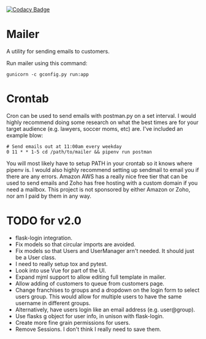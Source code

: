 [![Codacy Badge](https://api.codacy.com/project/badge/Grade/0591b76f51d54a39b725ea2d296adc9b)](https://www.codacy.com/app/JorDunn/mailer?utm_source=github.com&amp;utm_medium=referral&amp;utm_content=JorDunn/mailer&amp;utm_campaign=Badge_Grade)

# Mailer
A utility for sending emails to customers.

Run mailer using this command:

    gunicorn -c gconfig.py run:app

# Crontab
Cron can be used to send emails with postman.py on a set interval. I would highly recommend doing some research on what the best times are for your target audience (e.g. lawyers, soccer moms, etc) are. I've included an example blow:

    # Send emails out at 11:00am every weekday
    0 11 * * 1-5 cd /path/to/mailer && pipenv run postman

You will most likely have to setup PATH in your crontab so it knows where pipenv is. I would also highly recommend setting up sendmail to email you if there are any errors. Amazon AWS has a really nice free tier that can be used to send emails and Zoho has free hosting with a custom domain if you need a mailbox. This project is not sponsored by either Amazon or Zoho, nor am I paid by them in any way.

# TODO for v2.0
* flask-login integration.
* Fix models so that circular imports are avoided.
* Fix models so that Users and UserManager arn't needed. It should just be a User class.
* I need to really setup tox and pytest.
* Look into use Vue for part of the UI.
* Expand mjml support to allow editing full template in mailer.
* Allow adding of customers to queue from customers page.
* Change franchises to groups and a dropdown on the login form to select users group. This would allow for multiple users to have the same username in different groups.
* Alternatively, have users login like an email address (e.g. user@group).
* Use flasks g object for user info, in unison with flask-login.
* Create more fine grain permissions for users.
* Remove Sessions. I don't think I really need to save them.
